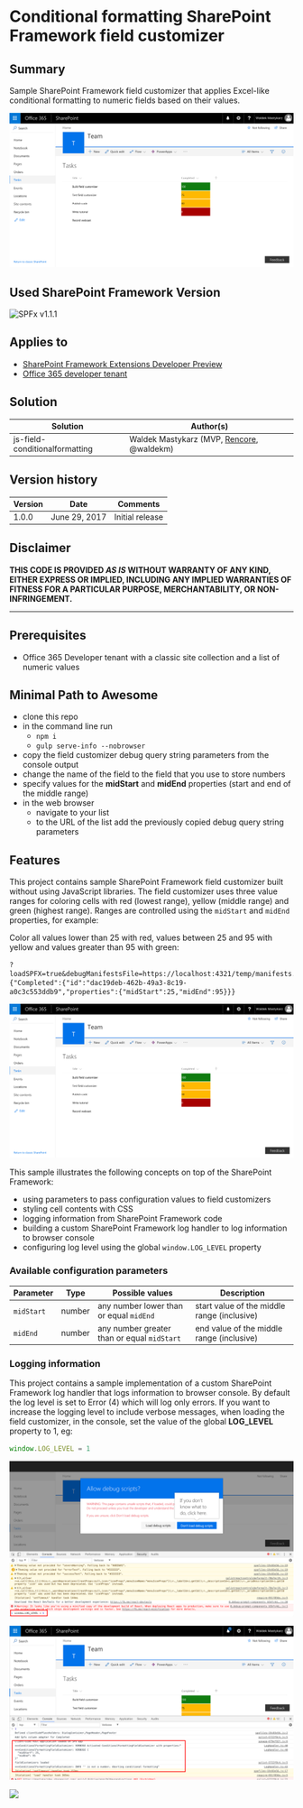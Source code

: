 # Conditional formatting SharePoint Framework field customizer

## Summary

Sample SharePoint Framework field customizer that applies Excel-like conditional formatting to numeric fields based on their values.

![Numeric fields colored differently depending on their value using the Conditional formatting SharePoint Framework field customizer](./assets/conditionalformatting-preview.png)

## Used SharePoint Framework Version

![SPFx v1.1.1](https://img.shields.io/badge/SPFx-1.1.1-green.svg)

## Applies to

* [SharePoint Framework Extensions Developer Preview](https://dev.office.com/sharepoint/docs/spfx/extensions/overview-extensions)
* [Office 365 developer tenant](http://dev.office.com/sharepoint/docs/spfx/set-up-your-developer-tenant)

## Solution

Solution|Author(s)
--------|---------
js-field-conditionalformatting|Waldek Mastykarz (MVP, [Rencore](https://rencore.com), @waldekm)

## Version history

Version|Date|Comments
-------|----|--------
1.0.0|June 29, 2017|Initial release

## Disclaimer

**THIS CODE IS PROVIDED *AS IS* WITHOUT WARRANTY OF ANY KIND, EITHER EXPRESS OR IMPLIED, INCLUDING ANY IMPLIED WARRANTIES OF FITNESS FOR A PARTICULAR PURPOSE, MERCHANTABILITY, OR NON-INFRINGEMENT.**

---

## Prerequisites

* Office 365 Developer tenant with a classic site collection and a list of numeric values

## Minimal Path to Awesome

* clone this repo
* in the command line run
  * `npm i`
  * `gulp serve-info --nobrowser`
* copy the field customizer debug query string parameters from the console output
* change the name of the field to the field that you use to store numbers
* specify values for the **midStart** and **midEnd** properties (start and end of the middle range)
* in the web browser
  * navigate to your list
  * to the URL of the list add the previously copied debug query string parameters

## Features

This project contains sample SharePoint Framework field customizer built without using JavaScript libraries. The field customizer uses three value ranges for coloring cells with red (lowest range), yellow (middle range) and green (highest range). Ranges are controlled using the `midStart` and `midEnd` properties, for example:

Color all values lower than 25 with red, values between 25 and 95 with yellow and values greater than 95 with green:

```text
?loadSPFX=true&debugManifestsFile=https://localhost:4321/temp/manifests.js&fieldCustomizers={"Completed":{"id":"dac19deb-462b-49a3-8c19-a0c3c553ddb9","properties":{"midStart":25,"midEnd":95}}}
```

![Values lower than 25 colored with red, values between 25 and 95 with yellow and values greater than 95 with green](./assets/conditionalformatting-25-95.png)

This sample illustrates the following concepts on top of the SharePoint Framework:

* using parameters to pass configuration values to field customizers
* styling cell contents with CSS
* logging information from SharePoint Framework code
* building a custom SharePoint Framework log handler to log information to browser console
* configuring log level using the global `window.LOG_LEVEL` property

### Available configuration parameters

Parameter | Type | Possible values | Description
----------|------|-----------------|------------
`midStart`|number|any number lower than or equal `midEnd`|start value of the middle range (inclusive)
`midEnd`|number|any number greater than or equal `midStart`|end value of the middle range (inclusive)

### Logging information

This project contains a sample implementation of a custom SharePoint Framework log handler that logs information to browser console. By default the log level is set to Error (4) which will log only errors. If you want to increase the logging level to include verbose messages, when loading the field customizer, in the console, set the value of the global **LOG_LEVEL** property to 1, eg:

```js
window.LOG_LEVEL = 1
```

![Setting log level when loading the field customizer](./assets/conditionalformatting-log-level.png)

![Verbose logging from the field customizer](./assets/conditionalformatting-verbose-logging.png)

![](https://telemetry.sharepointpnp.com/sp-dev-fx-extensions/samples/js-field-conditionalformatting)